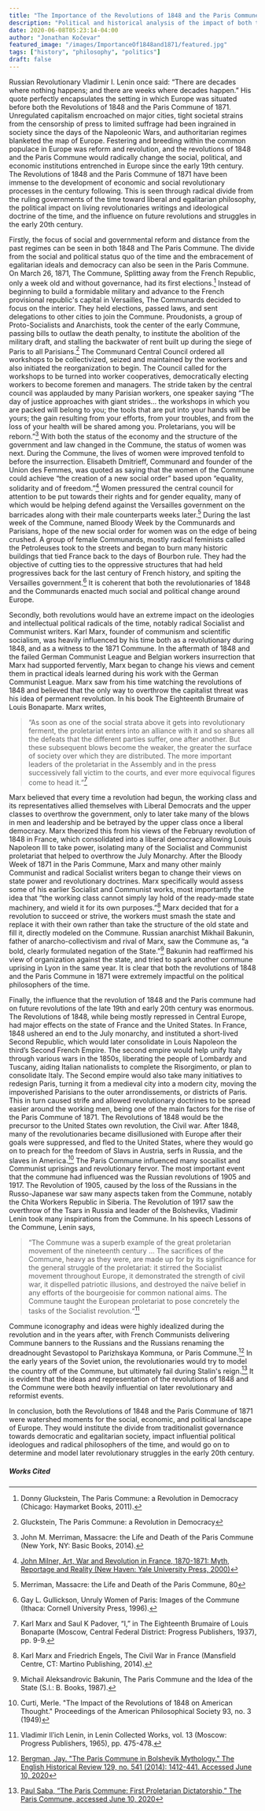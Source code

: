 ```yaml
---
title: "The Importance of the Revolutions of 1848 and the Paris Commune of 1871"
description: "Political and historical analysis of the impact of both the liberal revolutions of 1848 and the Paris Commune."
date: 2020-06-08T05:23:14-04:00
author: "Jonathan Kočevar"
featured_image: "/images/ImportanceOf1848and1871/featured.jpg"
tags: ["history", "philosophy", "politics"]
draft: false
---
```


Russian Revolutionary Vladimir I. Lenin once said: “There are decades where nothing happens; and there are weeks where decades happen.” His quote perfectly encapsulates the setting in which Europe was situated before both the Revolutions of 1848 and the Paris Commune of 1871. Unregulated capitalism encroached on major cities, tight societal strains from the censorship of press to limited suffrage had been ingrained in society since the days of the Napoleonic Wars, and authoritarian regimes blanketed the map of Europe. Festering and breeding within the common populace in Europe was reform and revolution, and the revolutions of 1848 and the Paris Commune would radically change the social, political, and economic institutions entrenched in Europe since the early 19th century. The Revolutions of 1848 and the Paris Commune of 1871 have been immense to the development of economic and social revolutionary processes in the century following. This is seen through radical divide from the ruling governments of the time toward liberal and egalitarian philosophy, the political impact on living revolutionaries writings and ideological doctrine of the time, and the influence on future revolutions and struggles in the early 20th century.

Firstly, the focus of social and governmental reform and distance from the past regimes can be seen in both 1848 and The Paris Commune. The divide from the social and political status quo of the time and the embracement of egalitarian ideals and democracy can also be seen in the Paris Commune. On March 26, 1871, The Commune, Splitting away from the French Republic, only a week old and without governance, had its first elections.[^1] Instead of beginning to build a formidable military and advance to the French provisional republic's capital in Versailles, The Communards decided to focus on the interior. They held elections, passed laws, and sent delegations to other cities to join the Commune. Proudonists, a group of Proto-Socialists and Anarchists, took the center of the early Commune, passing bills to outlaw the death penalty, to institute the abolition of the military draft, and stalling the backwater of rent built up during the siege of Paris to all Parisians.[^2]  The Communard Central Council ordered all workshops to be collectivized, seized and maintained by the workers and also initiated the reorganization to begin. The Council called for the workshops to be turned into worker cooperatives, democratically electing workers to become foremen and managers. The stride taken by the central council was applauded by many Parisian workers, one speaker saying “The day of justice approaches with giant strides… the workshops in which you are packed will belong to you; the tools that are put into your hands will be yours; the gain resulting from your efforts, from your troubles, and from the loss of your health will be shared among you. Proletarians, you will be reborn.”[^3] With both the status of the economy and the structure of the government and law changed in the Commune, the status of women was next. During the Commune, the lives of women were improved tenfold to before the insurrection. Elisabeth Dmitrieff, Communard and founder of the Union des Femmes, was quoted as saying that the women of the Commune could achieve “the creation of a new social order” based upon “equality, solidarity and of freedom.”[^4] Women pressured the central council for attention to be put towards their rights and for gender equality, many of which would be helping defend against the Versailles government on the barricades along with their male counterparts weeks later.[^5] During the last week of the Commune, named Bloody Week by the Communards and Parisians, hope of the new social order for women was on the edge of being crushed. A group of female Communards, mostly radical feminists called the Petroleuses took to the streets and began to burn many historic buildings that tied France back to the days of Bourbon rule. They had the objective of cutting ties to the oppressive structures that had held progressives back for the last century of French history, and spiting the Versailles government.[^6] It is coherent that both the revolutionaries of 1848 and the Communards enacted much social and political change around Europe.

Secondly, both revolutions would have an extreme impact on the ideologies and intellectual political radicals of the time, notably radical Socialist and Communist writers. Karl Marx, founder of communism and scientific socialism, was heavily influenced by his time both as a revolutionary during 1848, and as a witness to the 1871 Commune. In the aftermath of 1848 and the failed German Communist League and Belgian workers insurrection that Marx had supported fervently, Marx began to change his views and cement them in practical ideals learned during his work with the German Communist League. Marx saw from his time watching the revolutions of 1848 and believed that the only way to overthrow the capitalist threat was his idea of permanent revolution. In his book The Eighteenth Brumaire of Louis Bonaparte. Marx writes,
> “As soon as one of the social strata above it gets into revolutionary ferment, the proletariat enters into an alliance with it and so shares all the defeats that the different parties suffer, one after another. But these subsequent blows become the weaker, the greater the surface of society over which they are distributed. The more important leaders of the proletariat in the Assembly and in the press successively fall victim to the courts, and ever more equivocal figures come to head it.“[^7]

Marx believed that every time a revolution had begun, the working class and its representatives allied themselves with Liberal Democrats and the upper classes to overthrow the government, only to later take many of the blows in men and leadership and be betrayed by the upper class once a liberal democracy. Marx theorized this from his views of the February revolution of 1848 in France, which consolidated into a liberal democracy allowing Louis Napoleon III to take power, isolating many of the Socialist and Communist proletariat that helped to overthrow the July Monarchy. After the Bloody Week of 1871 in the Paris Commune, Marx and many other mainly Communist and radical Socialist writers began to change their views on state power and revolutionary doctrines. Marx specifically would assess some of his earlier Socialist and Communist works, most importantly the idea that “the working class cannot simply lay hold of the ready-made state machinery, and wield it for its own purposes.”[^8] Marx decided that for a revolution to succeed or strive, the workers must smash the state and replace it with their own rather than take the structure of the old state and fill it, directly modeled on the Commune. Russian anarchist Mikhail Bakunin, father of anarcho-collectivism and rival of Marx, saw the Commune as, “a bold, clearly formulated negation of the State.”[^9] Bakunin had reaffirmed his view of organization against the state, and tried to spark another commune uprising in Lyon in the same year. It is clear that both the revolutions of 1848 and the Paris Commune in 1871 were extremely impactful on the political philosophers of the time.

Finally, the influence that the revolution of 1848 and the Paris commune had on future revolutions of the late 19th and early 20th century was enormous. The Revolutions of 1848, while being mostly repressed in Central Europe, had major effects on the state of France and the United States. In France, 1848 ushered an end to the July monarchy, and instituted a short-lived Second Republic, which would later consolidate in Louis Napoleon the third’s Second French Empire. The second empire would help unify Italy through various wars in the 1850s, liberating the people of Lombardy and Tuscany, aiding Italian nationalists to complete the Risorgimento, or plan to consolidate Italy. The Second empire would also take many initiatives to redesign Paris, turning it from a medieval city into a modern city, moving the impoverished Parisians to the outer arrondissements, or districts of Paris. This in turn caused strife and allowed revolutionary doctrines to be spread easier around the working men, being one of the main factors for the rise of the Paris Commune of 1871. The Revolutions of 1848 would be the precursor to the United States own revolution, the Civil war. After 1848, many of the revolutionaries became disillusioned with Europe after their goals were suppressed, and fled to the United States, where they would go on to preach for the freedom of Slavs in Austria, serfs in Russia, and the slaves in America.[^10] The Paris Commune influenced many socailist and Communist uprisings and revolutionary fervor. The most important event that the commune had influenced was the Russian revolutions of 1905 and 1917. The Revolution of 1905, caused by the loss of the Russians in the Russo-Japanese war saw many aspects taken from the Commune, notably the Chita Workers Republic in Siberia. The Revolution of 1917 saw the overthrow of the Tsars in Russia and leader of the Bolsheviks, Vladimir Lenin took many inspirations from the Commune. In his speech Lessons of the Commune, Lenin says,
>“The Commune was a superb example of the great proletarian movement of the nineteenth century … The sacrifices of the Commune, heavy as they were, are made up for by its significance for the general struggle of the proletariat: it stirred the Socialist movement throughout Europe, it demonstrated the strength of civil war, it dispelled patriotic illusions, and destroyed the naïve belief in any efforts of the bourgeoisie for common national aims. The Commune taught the European proletariat to pose concretely the tasks of the Socialist revolution.“[^11]

Commune iconography and ideas were highly idealized during the revolution and in the years after, with French Communists delivering Commune banners to the Russians and the Russians renaming the dreadnought Sevastopol to Parizhskaya Kommuna, or Paris Commune.[^12] In the early years of the Soviet union, the revolutionaries would try to model the country off of the Commune, but ultimately fail during Stalin's reign.[^13] It is evident that the ideas and representation of the revolutions of 1848 and the Commune were both heavily influential on later revolutionary and reformist events.

In conclusion, both the Revolutions of 1848 and the Paris Commune of 1871 were watershed moments for the social, economic, and political landscape of Europe. They would institute the divide from traditionalist governance towards democratic and egalitarian society, impact influential political ideologues and radical philosophers of the time, and would go on to determine and model later revolutionary struggles in the early 20th century.

##### Works Cited

[^1]: Donny Gluckstein, The Paris Commune: a Revolution in Democracy (Chicago: Haymarket Books, 2011).

[^2]: Gluckstein, The Paris Commune: a Revolution in Democracy

[^3]: John M. Merriman, Massacre: the Life and Death of the Paris Commune (New York, NY: Basic Books, 2014).

[^4]: [John Milner, Art, War and Revolution in France, 1870-1871: Myth, Reportage and Reality (New Haven: Yale University Press, 2000)](https://doi.org/9780300084078.)

[^5]: Merriman, Massacre: the Life and Death of the Paris Commune, 80

[^6]: Gay L. Gullickson, Unruly Women of Paris: Images of the Commune (Ithaca: Cornell University Press, 1996).

[^7]: Karl Marx and Saul K Padover, “I,” in The Eighteenth Brumaire of Louis Bonaparte (Moscow, Central Federal District: Progress Publishers, 1937), pp. 9-9.

[^8]: Karl Marx and Friedrich Engels, The Civil War in France (Mansfield Centre, CT: Martino Publishing, 2014).

[^9]: Michail Aleksandrovic Bakunin, The Paris Commune and the Idea of the State (S.l.: B. Books, 1987).

[^10]: Curti, Merle. "The Impact of the Revolutions of 1848 on American Thought." Proceedings of the American Philosophical Society 93, no. 3 (1949)

[^11]: Vladimir Ilʹich Lenin, in Lenin Collected Works, vol. 13 (Moscow: Progress Publishers, 1965), pp. 475-478.

[^12]: [Bergman, Jay. "The Paris Commune in Bolshevik Mythology." The English Historical Review 129, no. 541 (2014): 1412-441. Accessed June 10, 2020](https://www.jstor.org/stable/24474120.)

[^13]: [Paul Saba, “The Paris Commune: First Proletarian Dictatorship,” The Paris Commune, accessed June 10, 2020](https://www.marxists.org/history/erol/ncm-5/rcp-Paris-commune.html)